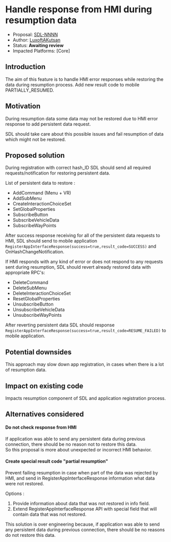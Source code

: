# Handle response from HMI during resumption data

* Proposal: [SDL-NNNN](nnn-resumption-data-error-handling.md)
* Author: [LuxoftAKutsan](https://github.com/LuxoftAKutsan)
* Status: **Awaiting review**
* Impacted Platforms: [Core]

## Introduction

The aim of this feature is to handle HMI error responses while restoring the data during resumption process. Add new result code to mobile PARTIALLY_RESUMED. 

## Motivation

During resumption data some data may not be restored due to HMI error response to add persistent data request.

SDL should take care about this possible issues and fail resumption of data which might not be restored. 

## Proposed solution

During registration with correct hash_ID SDL should send all required requests/notification for restoring persistent data.

List of persistent data to restore : 

 - AddCommand (Menu + VR)
 - AddSubMenu
 - CreateInteractionChoiceSet
 - SetGlobalProperties
 - SubscribeButton
 - SubscribeVehicleData
 - SubscribeWayPoints

After success response receiving for all of the persistent data requests to HMI, SDL should send to mobile application `RegisterAppInterfaceResponse(success=true,result_code=SUCCESS)` 
and OnHashChangeNotification.

If HMI responds with any kind of error or does not respond to any requests sent during resumption, SDL should revert already restored data with appropriate RPC's:
 - DeleteCommand
 - DeleteSubMenu
 - DeleteInteractionChoiceSet
 - ResetGlobalProperties
 - UnsubscribeButton
 - UnsubscribeVehicleData
 - UnsubscribeWayPoints
 
After reverting persistent data SDL should response `RegisterAppInterfaceResponse(success=true,result_code=RESUME_FAILED)` to mobile application.


## Potential downsides
This approach may slow down app registration, in cases when there is a lot of resumption data. 

## Impact on existing code

Impacts resumption component of SDL and application registration process.

## Alternatives considered


#### Do not check response from HMI
If application was able to send any persistent data during previous connection, there should be no reason not to restore this data.  
So this proposal is more about unexpected or incorrect HMI behavior. 


#### Create special result code "partial resumption"

Prevent failing resumption in case when part of the data was rejected by HMI, and send in RegisterAppInterfaceResponse information what data were not restored. 

Options :
 1. Provide information about data that was not restored in info field.
 2. Extend RegisterAppInterfaceResponse API with special field that will contain data that was not restored.

This solution is over engineering because, if application was able to send any persistent data during previous connection, there should be no reasons do not restore this data.

